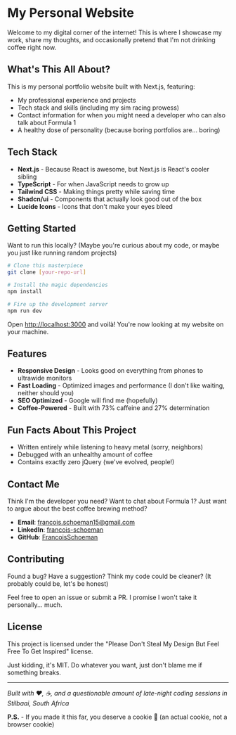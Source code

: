 # My Personal Website

Welcome to my digital corner of the internet! This is where I showcase my work, share my thoughts, and occasionally pretend that I'm not drinking coffee right now.

## What's This All About?

This is my personal portfolio website built with Next.js, featuring:

- My professional experience and projects
- Tech stack and skills (including my sim racing prowess)
- Contact information for when you might need a developer who can also talk about Formula 1
- A healthy dose of personality (because boring portfolios are... boring)

## Tech Stack

- **Next.js** - Because React is awesome, but Next.js is React's cooler sibling
- **TypeScript** - For when JavaScript needs to grow up
- **Tailwind CSS** - Making things pretty while saving time
- **Shadcn/ui** - Components that actually look good out of the box
- **Lucide Icons** - Icons that don't make your eyes bleed

## Getting Started

Want to run this locally? (Maybe you're curious about my code, or maybe you just like running random projects)

```bash
# Clone this masterpiece
git clone [your-repo-url]

# Install the magic dependencies
npm install

# Fire up the development server
npm run dev
```

Open [http://localhost:3000](http://localhost:3000) and voilà! You're now looking at my website on your machine.

## Features

- **Responsive Design** - Looks good on everything from phones to ultrawide monitors
- **Fast Loading** - Optimized images and performance (I don't like waiting, neither should you)
- **SEO Optimized** - Google will find me (hopefully)
- **Coffee-Powered** - Built with 73% caffeine and 27% determination

## Fun Facts About This Project

- Written entirely while listening to heavy metal (sorry, neighbors)
- Debugged with an unhealthy amount of coffee
- Contains exactly zero jQuery (we've evolved, people!)

## Contact Me

Think I'm the developer you need? Want to chat about Formula 1? Just want to argue about the best coffee brewing method?

- **Email**: francois.schoeman15@gmail.com
- **LinkedIn**: [francois-schoeman](https://linkedin.com/in/francois-schoeman)
- **GitHub**: [FrancoisSchoeman](https://github.com/FrancoisSchoeman)

## Contributing

Found a bug? Have a suggestion? Think my code could be cleaner? (It probably could be, let's be honest)

Feel free to open an issue or submit a PR. I promise I won't take it personally... much.

## License

This project is licensed under the "Please Don't Steal My Design But Feel Free To Get Inspired" license.

Just kidding, it's MIT. Do whatever you want, just don't blame me if something breaks.

---

_Built with ❤️, ☕, and a questionable amount of late-night coding sessions in Stilbaai, South Africa_

**P.S.** - If you made it this far, you deserve a cookie 🍪 (an actual cookie, not a browser cookie)
